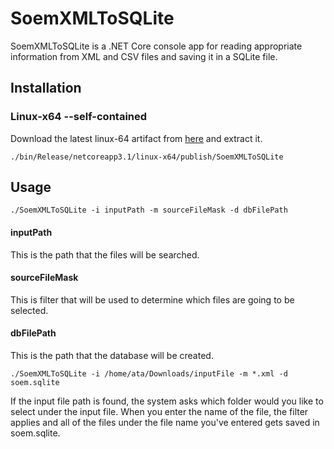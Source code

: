# SoemXMLToSQLite

SoemXMLToSQLite is a .NET Core console app for reading appropriate information 
from XML and CSV files and saving it in a SQLite file.

## Installation

### Linux-x64 --self-contained
Download the latest linux-64 artifact from [here](../-/jobs/artifacts/master/download?job=publish-linux) and extract it.
```
./bin/Release/netcoreapp3.1/linux-x64/publish/SoemXMLToSQLite
```
## Usage

```
./SoemXMLToSQLite -i inputPath -m sourceFileMask -d dbFilePath
```
#### inputPath 
This is the path that the files will be searched.
#### sourceFileMask 
This is filter that will be used to determine which files are going to be selected.
#### dbFilePath 
This is the path that the database will be created.


```
./SoemXMLToSQLite -i /home/ata/Downloads/inputFile -m *.xml -d soem.sqlite
```


If the input file path is found, the system asks which folder would you like to
select under the input file.
When you enter the name of the file, the filter applies and all of the files
under the file name you've entered gets saved in soem.sqlite.